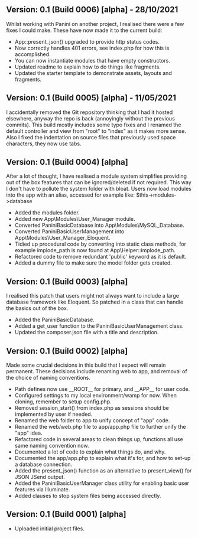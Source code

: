## Version: 0.1 (Build 0006) [alpha] - 28/10/2021

Whilst working with Panini on another project, I realised there were a few fixes
I could make. These have now made it to the current build:

- App::present_json() upgraded to provide http status codes.
- Now correctly handles 401 errors, see index.php for how this is accomplished.
- You can now instantiate modules that have empty constructors.
- Updated readme to explain how to do things like fragments.
- Updated the starter template to demonstrate assets, layouts and fragments.

## Version: 0.1 (Build 0005) [alpha] - 11/05/2021

I accidentally removed the Git repository thinking that I had it hosted elsewhere,
anyway the repo is back (annoyingly without the previous commits). This build
mostly includes some typo fixes and I renamed the default controller and view from
"root" to "index" as it makes more sense. Also I fixed the indentation on source
files that previously used space characters, they now use tabs.

## Version: 0.1 (Build 0004) [alpha]

After a lot of thought, I have realised a module system simplifies providing
out of the box features that can be ignored/deleted if not required. This way
I don't have to pollute the system folder with bloat. Users now load modules
into the app with an alias, accessed for example like: $this->modules->database

- Added the modules folder.
- Added new App\Modules\User_Manager module.
- Converted PaniniBasicDatabase into App\Modules\MySQL_Database.
- Converted PaniniBasicUserManagement into App\Modules\User_Manager_Eloquent.
- Tidied up procedural code by converting into static class methods, for example
  implode_path is now found at App\Helper::implode_path.
- Refactored code to remove redundant 'public' keyword as it is default.
- Added a dummy file to make sure the model folder gets created.

## Version: 0.1 (Build 0003) [alpha]

I realised this patch that users might not always want to include a large
database framework like Eloquent. So patched in a class that can handle the
basics out of the box.

- Added the PaniniBasicDatabase.
- Added a get_user function to the PaniniBasicUserManagement class.
- Updated the composer.json file with a title and description.

## Version: 0.1 (Build 0002) [alpha]

Made some crucial decisions in this build that I expect will remain permanent.
These decisions include renaming web to app, and removal of the choice of naming
conventions.

- Path defines now use \_\_ROOT\_\_ for primary, and \_\_APP\_\_ for user code.
- Configured settings to my local environment/wamp for now. When cloning, remember to setup config.php.
- Removed session_start() from index.php as sessions should be implemented by user if needed.
- Renamed the web folder to app to unify concept of "app" code.
- Renamed the web/web.php file to app/app.php file to further unify the "app" idea.
- Refactored code in several areas to clean things up, functions all use same naming convention now.
- Documented a lot of code to explain what things do, and why.
- Documented the app/app.php to explain what it's for, and how to set-up a database connection.
- Added the present_json() function as an alternative to present_view() for JSON JSend output.
- Added the PaniniBasicUserManager class utility for enabling basic user features via Illuminate.
- Added clauses to stop system files being accessed directly.

## Version: 0.1 (Build 0001) [alpha]

- Uploaded initial project files.